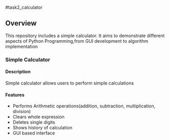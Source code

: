 #task2_calculator

## Overview
This repository includes a simple calculator. It aims to demonstrate different aspects of Python Programming,from GUI development to algorithm implementation

### Simple Calculator

#### Description
Simple calculator allows users to perform simple calculations 

#### Features

- Performs Arithmetic operations(addition, subtraction, multiplication, division)
- Clears whole expression
- Deletes single digits
- Shows history of calculation
- GUI based interface
